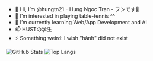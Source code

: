 - 👋 Hi, I’m @hungtn21 - Hung Ngoc Tran - フンです💩
- 👀 I’m interested in playing table-tennis ^^
- 🌱 I’m currently learning Web/App Development and AI
- 📫 HUSTの学生
- ⚡ Something weird: I wish "hành" did not exist

![GitHub Stats](https://github-readme-stats.vercel.app/api?username=hungtn21&show_icons=true&theme=radical)
![Top Langs](https://github-readme-stats.vercel.app/api/top-langs/?username=hungtn21&layout=compact)

<!---
hungtn21/hungtn21 is a ✨ special ✨ repository because its `README.md` (this file) appears on your GitHub profile.
You can click the Preview link to take a look at your changes.
--->
